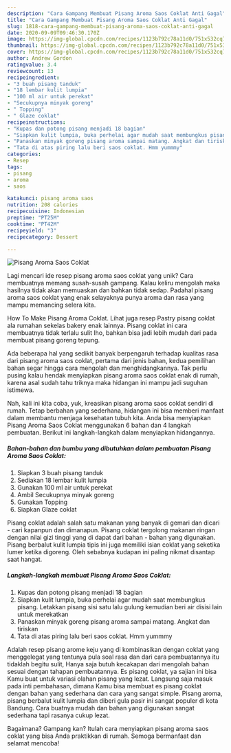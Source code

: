 ```yaml
---
description: "Cara Gampang Membuat Pisang Aroma Saos Coklat Anti Gagal"
title: "Cara Gampang Membuat Pisang Aroma Saos Coklat Anti Gagal"
slug: 1818-cara-gampang-membuat-pisang-aroma-saos-coklat-anti-gagal
date: 2020-09-09T09:46:30.170Z
image: https://img-global.cpcdn.com/recipes/1123b792c78a11d0/751x532cq70/pisang-aroma-saos-coklat-foto-resep-utama.jpg
thumbnail: https://img-global.cpcdn.com/recipes/1123b792c78a11d0/751x532cq70/pisang-aroma-saos-coklat-foto-resep-utama.jpg
cover: https://img-global.cpcdn.com/recipes/1123b792c78a11d0/751x532cq70/pisang-aroma-saos-coklat-foto-resep-utama.jpg
author: Andrew Gordon
ratingvalue: 3.4
reviewcount: 13
recipeingredient:
- "3 buah pisang tanduk"
- "18 lembar kulit lumpia"
- "100 ml air untuk perekat"
- "Secukupnya minyak goreng"
- " Topping"
- " Glaze coklat"
recipeinstructions:
- "Kupas dan potong pisang menjadi 18 bagian"
- "Siapkan kulit lumpia, buka perhelai agar mudah saat membungkus pisang. Letakkan pisang sisi satu lalu gulung kemudian beri air disisi lain untuk merekatkan"
- "Panaskan minyak goreng pisang aroma sampai matang. Angkat dan tiriskan"
- "Tata di atas piring lalu beri saos coklat. Hmm yummmy"
categories:
- Resep
tags:
- pisang
- aroma
- saos

katakunci: pisang aroma saos 
nutrition: 208 calories
recipecuisine: Indonesian
preptime: "PT25M"
cooktime: "PT42M"
recipeyield: "3"
recipecategory: Dessert

---
```



![Pisang Aroma Saos Coklat](https://img-global.cpcdn.com/recipes/1123b792c78a11d0/751x532cq70/pisang-aroma-saos-coklat-foto-resep-utama.jpg)

Lagi mencari ide resep pisang aroma saos coklat yang unik? Cara membuatnya memang susah-susah gampang. Kalau keliru mengolah maka hasilnya tidak akan memuaskan dan bahkan tidak sedap. Padahal pisang aroma saos coklat yang enak selayaknya punya aroma dan rasa yang mampu memancing selera kita.

How To Make Pisang Aroma Coklat. Lihat juga resep Pastry pisang coklat ala rumahan sekelas bakery enak lainnya. Pisang coklat ini cara membuatnya tidak terlalu sulit lho, bahkan bisa jadi lebih mudah dari pada membuat pisang goreng tepung.

Ada beberapa hal yang sedikit banyak berpengaruh terhadap kualitas rasa dari pisang aroma saos coklat, pertama dari jenis bahan, kedua pemilihan bahan segar hingga cara mengolah dan menghidangkannya. Tak perlu pusing kalau hendak menyiapkan pisang aroma saos coklat enak di rumah, karena asal sudah tahu triknya maka hidangan ini mampu jadi suguhan istimewa.


Nah, kali ini kita coba, yuk, kreasikan pisang aroma saos coklat sendiri di rumah. Tetap berbahan yang sederhana, hidangan ini bisa memberi manfaat dalam membantu menjaga kesehatan tubuh kita. Anda bisa menyiapkan Pisang Aroma Saos Coklat menggunakan 6 bahan dan 4 langkah pembuatan. Berikut ini langkah-langkah dalam menyiapkan hidangannya.

<!--inarticleads1-->

##### Bahan-bahan dan bumbu yang dibutuhkan dalam pembuatan Pisang Aroma Saos Coklat:

1. Siapkan 3 buah pisang tanduk
1. Sediakan 18 lembar kulit lumpia
1. Gunakan 100 ml air untuk perekat
1. Ambil Secukupnya minyak goreng
1. Gunakan  Topping
1. Siapkan  Glaze coklat


Pisang coklat adalah salah satu makanan yang banyak di gemari dan dicari - cari kapanpun dan dimanapun. Pisang coklat tergolong makanan ringan dengan nilai gizi tinggi yang di dapat dari bahan - bahan yang digunakan. Pisang berbalut kulit lumpia tipis ini juga memiliki isian coklat yang seketika lumer ketika digoreng. Oleh sebabnya kudapan ini paling nikmat disantap saat hangat. 

<!--inarticleads2-->

##### Langkah-langkah membuat Pisang Aroma Saos Coklat:

1. Kupas dan potong pisang menjadi 18 bagian
1. Siapkan kulit lumpia, buka perhelai agar mudah saat membungkus pisang. Letakkan pisang sisi satu lalu gulung kemudian beri air disisi lain untuk merekatkan
1. Panaskan minyak goreng pisang aroma sampai matang. Angkat dan tiriskan
1. Tata di atas piring lalu beri saos coklat. Hmm yummmy


Adalah resep pisang arome keju yang di kombinasikan dengan coklat yang menggelegat yang tentunya pula soal rasa dan dari cara pembuatannya itu tidaklah begitu sulit, Hanya saja butuh kecakapan dari mengolah bahan sesuai dengan tahapan pembuatannya. Es pisang coklat, ya sajian ini bisa Kamu buat untuk variasi olahan pisang yang lezat. Langsung saja masuk pada inti pembahasan, dimana Kamu bisa membuat es pisang coklat dengan bahan yang sederhana dan cara yang sangat simple. Pisang aroma, pisang berbalut kulit lumpia dan diberi gula pasir ini sangat populer di kota Bandung. Cara buatnya mudah dan bahan yang digunakan sangat sederhana tapi rasanya cukup lezat. 

Bagaimana? Gampang kan? Itulah cara menyiapkan pisang aroma saos coklat yang bisa Anda praktikkan di rumah. Semoga bermanfaat dan selamat mencoba!
